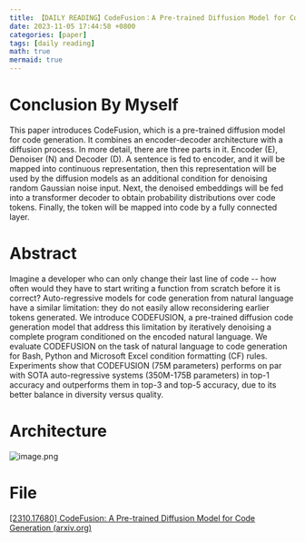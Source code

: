 ```yaml
---
title: 【DAILY READING】CodeFusion：A Pre-trained Diffusion Model for Code Generation
date: 2023-11-05 17:44:58 +0800
categories: [paper]
tags: [daily reading]
math: true
mermaid: true
---
```



# Conclusion By Myself
This paper introduces CodeFusion, which is a pre-trained diffusion model for code generation. It combines an encoder-decoder architecture with a diffusion process.
In more detail, there are three parts in it. Encoder (E), Denoiser (N) and Decoder (D).
A sentence is fed to encoder, and it will be mapped into continuous representation, then this representation will be used by the diffusion models as an additional condition for denoising random Gaussian noise input. Next, the denoised embeddings will be fed into a transformer decoder to obtain probability distributions over code tokens. Finally, the token will be mapped into code by a fully connected layer.
# Abstract
Imagine a developer who can only change their last line of code -- how often would they have to start writing a function from scratch before it is correct? 
Auto-regressive models for code generation from natural language have a similar limitation: they do not easily allow reconsidering earlier tokens generated.
We introduce CODEFUSION, a pre-trained diffusion code generation model that address this limitation by iteratively denoising a complete program conditioned on the encoded natural language.
We evaluate CODEFUSION on the task of natural language to code generation for Bash, Python and Microsoft Excel condition formatting (CF) rules.
Experiments show that CODEFUSION (75M parameters) performs on par with SOTA auto-regressive systems (350M-175B parameters) in top-1 accuracy and outperforms them in top-3 and top-5 accuracy, due to its better balance in diversity versus quality.
# Architecture
![image.png](https://washing-pic-1302390349.cos.ap-beijing.myqcloud.com/obsidian/pic/202311051741572.png?imageSlim)
# File
[[2310.17680] CodeFusion: A Pre-trained Diffusion Model for Code Generation (arxiv.org)](https://arxiv.org/abs/2310.17680) 